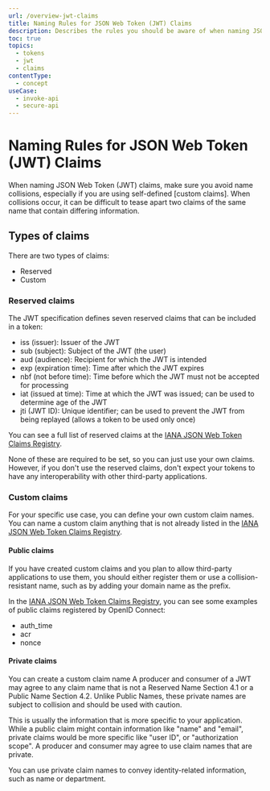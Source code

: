 ```yaml
---
url: /overview-jwt-claims
title: Naming Rules for JSON Web Token (JWT) Claims
description: Describes the rules you should be aware of when naming JSON Web Token (JWT) claims.
toc: true
topics:
  - tokens
  - jwt
  - claims
contentType:
  - concept
useCase:
  - invoke-api
  - secure-api
---
```


# Naming Rules for JSON Web Token (JWT) Claims

When naming JSON Web Token (JWT) claims, make sure you avoid name collisions, especially if you are using self-defined [custom claims]. When collisions occur, it can be difficult to tease apart two claims of the same name that contain differing information.

## Types of claims

There are two types of claims:

* Reserved
* Custom

### Reserved claims

The JWT specification defines seven reserved claims that can be included in a token:

* iss (issuer): Issuer of the JWT
* sub (subject): Subject of the JWT (the user)
* aud (audience): Recipient for which the JWT is intended
* exp (expiration time): Time after which the JWT expires
* nbf (not before time): Time before which the JWT must not be accepted for processing
* iat (issued at time): Time at which the JWT was issued; can be used to determine age of the JWT
* jti (JWT ID): Unique identifier; can be used to prevent the JWT from being replayed (allows a token to be used only once)

You can see a full list of reserved claims at the [IANA JSON Web Token Claims Registry](https://www.iana.org/assignments/jwt/jwt.xhtml#claims).

None of these are required to be set, so you can just use your own claims. However, if you don't use the reserved claims, don't expect your tokens to have any interoperability with other third-party applications.


### Custom claims

For your specific use case, you can define your own custom claim names. You can name a custom claim anything that is not already listed in the [IANA JSON Web Token Claims Registry](https://www.iana.org/assignments/jwt/jwt.xhtml#claims). 


#### Public claims

If you have created custom claims and you plan to allow third-party applications to use them, you should either register them or use a collision-resistant name, such as by adding your domain name as the prefix.

In the [IANA JSON Web Token Claims Registry](https://www.iana.org/assignments/jwt/jwt.xhtml#claims), you can see some examples of public claims registered by OpenID Connect: 

* auth_time
* acr
* nonce


#### Private claims

You can create a custom claim name 
A producer and consumer of a JWT may agree to any claim name that is not a Reserved Name Section 4.1 or a Public Name Section 4.2. Unlike Public Names, these private names are subject to collision and should be used with caution.

This is usually the information that is more specific to your application. While a public claim might contain information like "name" and "email", private claims would be more specific like "user ID", or "authorization scope".
A producer and consumer may agree to use claim names that are private.

You can use private claim names to convey identity-related information, such as name or department.


